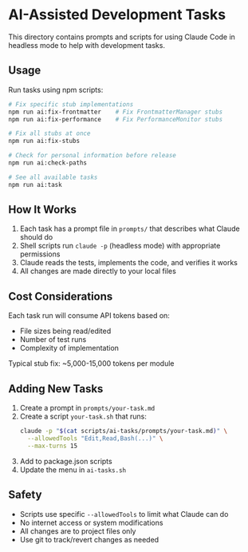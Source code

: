 # AI-Assisted Development Tasks

This directory contains prompts and scripts for using Claude Code in headless mode to help with development tasks.

## Usage

Run tasks using npm scripts:

```bash
# Fix specific stub implementations
npm run ai:fix-frontmatter    # Fix FrontmatterManager stubs
npm run ai:fix-performance    # Fix PerformanceMonitor stubs

# Fix all stubs at once
npm run ai:fix-stubs

# Check for personal information before release
npm run ai:check-paths

# See all available tasks
npm run ai:task
```

## How It Works

1. Each task has a prompt file in `prompts/` that describes what Claude should do
2. Shell scripts run `claude -p` (headless mode) with appropriate permissions
3. Claude reads the tests, implements the code, and verifies it works
4. All changes are made directly to your local files

## Cost Considerations

Each task run will consume API tokens based on:
- File sizes being read/edited
- Number of test runs
- Complexity of implementation

Typical stub fix: ~5,000-15,000 tokens per module

## Adding New Tasks

1. Create a prompt in `prompts/your-task.md`
2. Create a script `your-task.sh` that runs:
   ```bash
   claude -p "$(cat scripts/ai-tasks/prompts/your-task.md)" \
     --allowedTools "Edit,Read,Bash(...)" \
     --max-turns 15
   ```
3. Add to package.json scripts
4. Update the menu in `ai-tasks.sh`

## Safety

- Scripts use specific `--allowedTools` to limit what Claude can do
- No internet access or system modifications
- All changes are to project files only
- Use git to track/revert changes as needed

